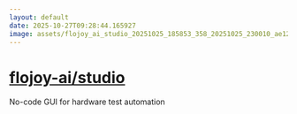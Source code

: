 ```yaml
---
layout: default
date: 2025-10-27T09:28:44.165927
image: assets/flojoy_ai_studio_20251025_185853_358_20251025_230010_ae12d6--20251026T010047557--cropped.png
---
```


# [flojoy-ai/studio](https://github.com/flojoy-ai/studio/)

No-code GUI for hardware test automation
